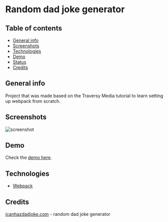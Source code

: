 # Random dad joke generator

## Table of contents

- [General info](#general-info)
- [Screenshots](#screenshots)
- [Technologies](#technologies)
- [Demo](#installation-and-running)
- [Status](#status)
- [Credits](#credits)

## General info

Project that was made based on the Traversy Media tutorial to learn setting up webpack from scratch.

## Screenshots

![screenshot](https://user-images.githubusercontent.com/48052206/193016345-d1c42bc8-18ca-4255-abf0-09b7a28178fb.png)

## Demo

Check the [demo here](https://timely-cobbler-1efeb6.netlify.app/).

## Technologies

- [Webpack](https://github.com/webpack/webpack)

## Credits

[icanhazdadjoke.com](https://icanhazdadjoke.com) - random dad joke generator
